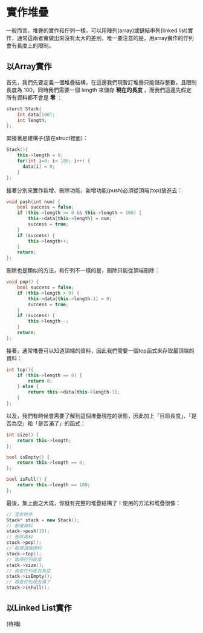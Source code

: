 # 實作堆疊
一般而言，堆疊的實作和佇列一樣，可以用陣列(array)或鏈結串列(linked list)實作，通常這兩者實做出來沒有太大的差別，唯一要注意的是，用array實作的佇列會有長度上的限制。  

## 以Array實作
首先，我們先要定義一個堆疊結構，在這邊我們現暫訂堆疊只能儲存整數，且限制長度為 100，同時我們需要一個 length 來儲存 **現在的長度** ，而我們這邊先假定所有資料都不會是 **零** ：    

```C++
sturct Stack{
    int data[100];
    int length;
};
```

緊接著是建構子(放在struct裡面)：  

```C++
Stack(){
    this->length = 0;
    for(int i=0; i< 100; i++) {
      data[i] = 0;
    }
};
```

接著分別來實作新增、刪除功能，新增功能(push)必須從頂端(top)放進去：  

```C++
void push(int num) {
    bool success = false;
    if (this->length >= 0 && this->length < 100) {
        this->data[this->length] = num;
        success = true;
    }
    if (success) {
        this->length++;
    }
    return;
};
```

刪除也是類似的方法，和佇列不一樣的是，刪除只能從頂端刪除：  

```C++
void pop() {
    bool success = false;
    if (this->length > 0) {
        this->data[this->length-1] = 0;
        success = true;
    }
    if (success) {
        this->length--;
    }
    return;
};
```

接著，通常堆疊可以知道頂端的資料，因此我們需要一個top函式來存取最頂端的資料：  

```C++
int top(){
    if (this->length == 0) {
        return 0;
    } else {
        return this->data[this->length-1];
    }
};
```

以及，我們有時候會需要了解到這個堆疊現在的狀態，因此加上「目前長度」、「是否為空」和「是否滿了」的函式：  

```C++
int size() {
    return this->length;
};

bool isEmpty() {
    return this->length == 0;
};

bool isFull() {
    return this->length == 100;
};
```

最後，集上面之大成，你就有完整的堆疊結構了！使用的方法和堆疊很像：  

```C++
// 宣告物件
Stack* stack = new Stack();
// 新增資料
stack->push(10);
// 刪除資料
stack->pop();
// 取得頂端資料
stack->top();
// 取得佇列長度
stack->size();
// 檢查佇列是否為空
stack->isEmpty();
// 檢查佇列是否滿了
stack->isFull();
```

## 以Linked List實作
(待補)
